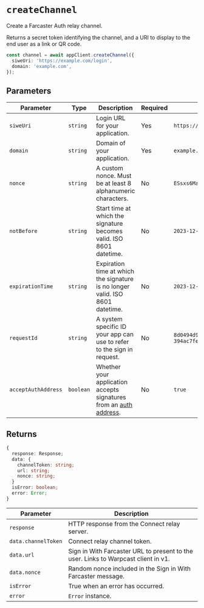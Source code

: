 # `createChannel`

Create a Farcaster Auth relay channel.

Returns a secret token identifying the channel, and a URI to display to the end user as a link or QR code.

```ts
const channel = await appClient.createChannel({
  siweUri: 'https://example.com/login',
  domain: 'example.com',
});
```

## Parameters

| Parameter           | Type      | Description                                                                                                                   | Required | Example                                |
| ------------------- | --------- | ----------------------------------------------------------------------------------------------------------------------------- | -------- | -------------------------------------- |
| `siweUri`           | `string`  | Login URL for your application.                                                                                               | Yes      | `https://example.com/login`            |
| `domain`            | `string`  | Domain of your application.                                                                                                   | Yes      | `example.com`                          |
| `nonce`             | `string`  | A custom nonce. Must be at least 8 alphanumeric characters.                                                                   | No       | `ESsxs6MaFio7OvqWb`                    |
| `notBefore`         | `string`  | Start time at which the signature becomes valid. ISO 8601 datetime.                                                           | No       | `2023-12-20T23:21:24.917Z`             |
| `expirationTime`    | `string`  | Expiration time at which the signature is no longer valid. ISO 8601 datetime.                                                 | No       | `2023-12-20T23:21:24.917Z`             |
| `requestId`         | `string`  | A system specific ID your app can use to refer to the sign in request.                                                        | No       | `8d0494d9-e0cf-402b-ab0a-394ac7fe07a0` |
| `acceptAuthAddress` | `boolean` | Whether your application accepts signatures from an [auth address](https://github.com/farcasterxyz/protocol/discussions/225). | No       | `true`                                 |

## Returns

```ts
{
  response: Response;
  data: {
    channelToken: string;
    url: string;
    nonce: string;
  }
  isError: boolean;
  error: Error;
}
```

| Parameter           | Description                                                                        |
| ------------------- | ---------------------------------------------------------------------------------- |
| `response`          | HTTP response from the Connect relay server.                                       |
| `data.channelToken` | Connect relay channel token.                                                       |
| `data.url`          | Sign in With Farcaster URL to present to the user. Links to Warpcast client in v1. |
| `data.nonce`        | Random nonce included in the Sign in With Farcaster message.                       |
| `isError`           | True when an error has occurred.                                                   |
| `error`             | `Error` instance.                                                                  |
